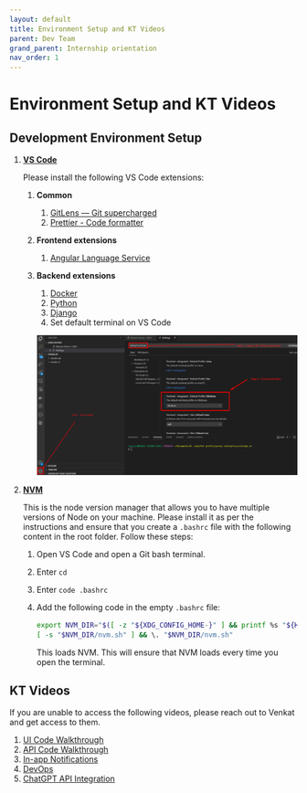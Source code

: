 ```yaml
---
layout: default
title: Environment Setup and KT Videos
parent: Dev Team
grand_parent: Internship orientation 
nav_order: 1
---
```


# Environment Setup and KT Videos

## Development Environment Setup

1. [__VS Code__](https://code.visualstudio.com/download)

   Please install the following VS Code extensions:
   1. **Common**
      1. [GitLens — Git supercharged](https://marketplace.visualstudio.com/items?itemName=eamodio.gitlens)
      2. [Prettier - Code formatter](https://marketplace.visualstudio.com/items?itemName=esbenp.prettier-vscode)
   2. **Frontend extensions**
      1. [Angular Language Service](https://marketplace.visualstudio.com/items?itemName=Angular.ng-template)
   3. **Backend extensions**
      1. [Docker](https://marketplace.visualstudio.com/items?itemName=ms-azuretools.vscode-docker)
      2. [Python](https://marketplace.visualstudio.com/items?itemName=ms-python.python)
      3. [Django](https://marketplace.visualstudio.com/items?itemName=batisteo.vscode-django)
      4. Set default terminal on VS Code  

      ![VS Code Terminal](../../../../assets/images/env-setup-kt-videos-img-01.png)

2. [__NVM__](https://github.com/nvm-sh/nvm?tab=readme-ov-file#installing-and-updating)

   This is the node version manager that allows you to have multiple versions of Node on your machine. Please install it as per the instructions and ensure that you create a `.bashrc` file with the following content in the root folder. Follow these steps:
   1. Open VS Code and open a Git bash terminal.
   2. Enter `cd`
   3. Enter `code .bashrc`
   4. Add the following code in the empty `.bashrc` file:
   
      ```bash
      export NVM_DIR="$([ -z "${XDG_CONFIG_HOME-}" ] && printf %s "${HOME}/.nvm" || printf %s "${XDG_CONFIG_HOME}/nvm")"
      [ -s "$NVM_DIR/nvm.sh" ] && \. "$NVM_DIR/nvm.sh"
      ```
   
      This loads NVM. This will ensure that NVM loads every time you open the terminal.

## KT Videos

If you are unable to access the following videos, please reach out to Venkat and get access to them.

1. [UI Code Walkthrough](https://youtu.be/DhU-J_sPrSw)
2. [API Code Walkthrough](https://youtu.be/Kp_UR-4bSAE)
3. [In-app Notifications](https://youtu.be/1Vo2buDZkjU)
4. [DevOps](https://youtu.be/lHpL4L0TZCs)
5. [ChatGPT API Integration](https://youtu.be/gTr2FYXtEgU)
